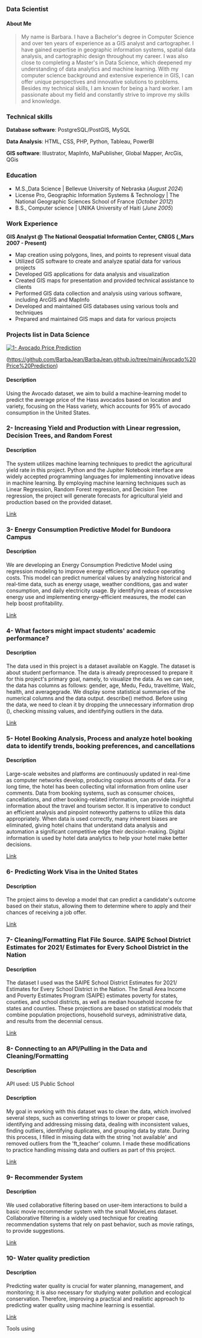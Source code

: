 ### Data Scientist
#### About Me
> My name is Barbara. I have a Bachelor's degree in Computer Science and over ten years of experience as a GIS analyst and cartographer. I have gained expertise in geographic information systems, spatial data analysis, and cartographic design throughout my career. I was also close to completing a Master's in Data Science, which deepened my understanding of data analytics and machine learning. With my computer science background and extensive experience in GIS, I can offer unique perspectives and innovative solutions to problems. Besides my technical skills, I am known for being a hard worker. I am passionate about my field and constantly strive to improve my skills and knowledge.

### Technical skills
**Database software**: PostgreSQL/PostGIS, MySQL 

**Data Analysis**: HTML, CSS, PHP, Python, Tableau, PowerBI

**GIS software**: Illustrator, MapInfo, MaPublisher, Global Mapper, ArcGis, QGis

### Education
- M.S.,Data Science | Bellevue University of Nebraska (_August 2024_)							       		
- License Pro, Geographic Information Systems & Technology	| The National Geographic Sciences School of France (_October 2012_)	 	   		
- B.S., Computer science | UNIKA University of Haiti (_June 2005_)

### Work Experience
**GIS Analyst @ The National Geospatial Information Center, CNIGS (_Mars 2007 - Present)**
- Map creation using polygons, lines, and points to represent visual data
- Utilized GIS software to create and analyze spatial data for various projects
- Developed GIS applications for data analysis and visualization
- Created GIS maps for presentation and provided technical assistance to clients
- Performed GIS data collection and analysis using various software, including ArcGIS and MapInfo
- Developed and maintained GIS databases using various tools and techniques
- Prepared and maintained GIS maps and data for various projects

### Projects list in Data Science 

[![1- Avocado Price Prediction](https://github.com/BarbaJean/BarbaJean.github.io/blob/main/image/avocado.jpg)](https://github.com/BarbaJean/BarbaJean.github.io/blob/main/image/avocado-ICON.jpg)



(https://github.com/BarbaJean/BarbaJean.github.io/tree/main/Avocado%20Price%20Prediction)

#### Description
Using the Avocado dataset, we aim to build a machine-learning model to predict the average price of the Hass avocados based on location and variety, focusing on the Hass variety, which accounts for 95% of avocado consumption in the United States.

### 2- Increasing Yield and Production with Linear regression, Decision Trees, and Random Forest
#### Description
The system utilizes machine learning techniques to predict the agricultural yield rate in this project. Python and the Jupiter Notebook interface are widely accepted programming languages for implementing innovative ideas in machine learning. By employing machine learning techniques such as Linear Regression, Random Forest regression, and Decision Tree regression, the project will generate forecasts for agricultural yield and production based on the provided dataset.

[Link](https://github.com/BarbaJean/BarbaJean.github.io/tree/main/Increasing%20Yield)

### 3- Energy Consumption Predictive Model for Bundoora Campus
#### Description
We are developing an Energy Consumption Predictive Model using regression modeling to improve energy efficiency and reduce operating costs. This model can predict numerical values by analyzing historical and real-time data, such as energy usage, weather conditions, gas and water consumption, and daily electricity usage. By identifying areas of excessive energy use and implementing energy-efficient measures, the model can help boost profitability.

[Link](https://github.com/BarbaJean/BarbaJean.github.io/tree/main/Increasing%20Yield)

### 4- What factors might impact students' academic performance?
#### Description
The data used in this project is a dataset available on Kaggle. The dataset is about student performance. The data is already preprocessed to prepare it for this project's primary goal, namely, to visualize the data. As we can see, the data has columns as follows: gender, age, Medu, Fedu, traveltime, Walc, health, and averagegrade. We display some statistical summaries of the numerical columns and the data output. describe() method. Before using the data, we need to clean it by dropping the unnecessary information drop (), checking missing values, and identifying outliers in the data. 

[Link](https://github.com/BarbaJean/BarbaJean.github.io/tree/main/academic%20performance)

### 5- Hotel Booking Analysis, Process and analyze hotel booking data to identify trends, booking preferences, and cancellations
#### Description
Large-scale websites and platforms are continuously updated in real-time as computer networks develop, producing copious amounts of data. For a long time, the hotel has been collecting vital information from online user comments. Data from booking systems, such as consumer choices, cancellations, and other booking-related information, can provide insightful information about the travel and tourism sector. It is imperative to conduct an efficient analysis and pinpoint noteworthy patterns to utilize this data appropriately. When data is used correctly, many inherent biases are eliminated, giving hotel chains that understand data analysis and automation a significant competitive edge their decision-making. Digital information is used by hotel data analytics to help your hotel make better decisions.

[Link](https://github.com/BarbaJean/BarbaJean.github.io/tree/main/Increasing%20Yield)

### 6- Predicting Work Visa in the United States
#### Description
The project aims to develop a model that can predict a candidate's outcome based on their status, allowing them to determine where to apply and their chances of receiving a job offer.

[Link](https://github.com/BarbaJean/BarbaJean.github.io/tree/main/Predicting%20Work%20Visa)

### 7- Cleaning/Formatting Flat File Source. SAIPE School District Estimates for 2021/ Estimates for Every School District in the Nation 
#### Description
The dataset I used was the SAIPE School District Estimates for 2021/ Estimates for Every School District in the Nation. 
The Small Area Income and Poverty Estimates Program (SAIPE) estimates poverty for states, counties, and school districts, as well as median household income for states and counties. These projections are based on statistical models that combine population projections, household surveys, administrative data, and results from the decennial census.

[Link](https://github.com/BarbaJean/BarbaJean.github.io/tree/main/SAIPE%20School%20District)

### 8- Connecting to an API/Pulling in the Data and Cleaning/Formatting
#### Description
API used: US Public School 
#### Description
My goal in working with this dataset was to clean the data, which involved several steps, such as converting strings to lower or proper case, identifying and addressing missing data, dealing with inconsistent values, finding outliers, identifying duplicates, and grouping data by state. During this process, I filled in missing data with the string 'not available' and removed outliers from the 'ft_teacher' column. I made these modifications to practice handling missing data and outliers as part of this project.

[Link](https://github.com/BarbaJean/BarbaJean.github.io/tree/main/US%20Public%20School)

### 9- Recommender System
#### Description
We used collaborative filtering based on user-item interactions to build a basic movie recommender system with the small MovieLens dataset. Collaborative filtering is a widely used technique for creating recommendation systems that rely on past behavior, such as movie ratings, to provide suggestions.

[Link](https://github.com/BarbaJean/BarbaJean.github.io/tree/main/Recommendation%20System)

### 10- Water quality prediction
#### Description
Predicting water quality is crucial for water planning, management, and monitoring; it is also necessary for studying water pollution and ecological conservation. Therefore, improving a practical and realistic approach to predicting water quality using machine learning is essential.

[Link](https://github.com/BarbaJean/BarbaJean.github.io/tree/main/Water%20Quality)

Tools using




